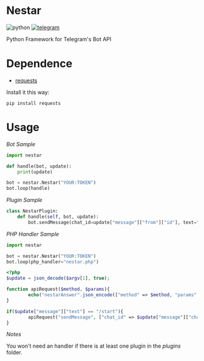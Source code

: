 # Nestar
![python](https://img.shields.io/badge/python-2.7,%203.x-red.svg)
[![telegram](https://img.shields.io/badge/Telegram-Channel-blue.svg)](https://t.me/TheFamilyTeam)

Python Framework for Telegram's Bot API 

# Dependence
* [requests](https://pypi.org/project/requests/)

Install it this way:

```
pip install requests
```

# Usage
_Bot Sample_
```python
import nestar

def handle(bot, update):
	print(update)

bot = nestar.Nestar("YOUR:TOKEN")
bot.loop(handle)
```


_Plugin Sample_
```python
class NestarPlugin:
	def handle(self, bot, update):
		bot.sendMessage(chat_id=update["message"]["from"]["id"], text="Hi! Welcome to Nestar, {}".format(update["message"]["from"]["first_name"]))
```

_PHP Handler Sample_
```python
import nestar

bot = nestar.Nestar("YOUR:TOKEN")
bot.loop(php_handler="nestar.php")
```

```php
<?php
$update = json_decode($argv[1], true);

function apiRequest($method, $params){
        echo("nestarAnswer".json_encode(["method" => $method, "params" => $params]));
}

if($update["message"]["text"] == "/start"){
        apiRequest("sendMessage", ["chat_id" => $update["message"]["chat"]["id"], "text" => "hello"]);
}
```

_Notes_

You won't need an handler if there is at least one plugin in the _plugins_ folder.

